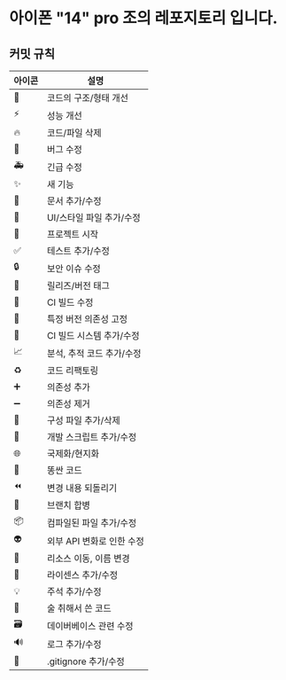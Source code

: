 # 아이폰 "14" pro 조의 레포지토리 입니다.

## 커밋 규칙
|아이콘| 설명 |
|----|---|
|  🎨   |  코드의 구조/형태 개선  |
|⚡️|성능 개선|
|🔥|코드/파일 삭제|
|🐛|버그 수정|
|🚑|긴급 수정|
|✨|새 기능|
|📝|문서 추가/수정|
|💄|UI/스타일 파일 추가/수정|
|🎉|프로젝트 시작|
|✅|테스트 추가/수정|
|🔒|보안 이슈 수정|
|🔖|릴리즈/버전 태그|
|💚|CI 빌드 수정|
|📌|특정 버전 의존성 고정|
|👷|CI 빌드 시스템 추가/수정|
|📈|분석, 추적 코드 추가/수정|
|♻️|코드 리팩토링|
|➕|의존성 추가|
|➖|의존성 제거|
|🔧|구성 파일 추가/삭제|
|🔨|개발 스크립트 추가/수정|
|🌐|국제화/현지화|
|💩|똥싼 코드|
|⏪|변경 내용 되돌리기|
|🔀|브랜치 합병|
|📦|컴파일된 파일 추가/수정|
|👽|외부 API 변화로 인한 수정|
|🚚|리소스 이동, 이름 변경|
|📄|라이센스 추가/수정|
|💡|주석 추가/수정|
|🍻|술 취해서 쓴 코드|
|🗃|데이버베이스 관련 수정|
|🔊|로그 추가/수정|
|🙈|.gitignore 추가/수정|
